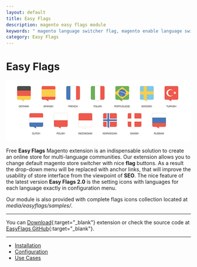 ```yaml
---
layout: default
title: Easy Flags
description: magento easy flags module
keywords: " magento language switcher flag, magento enable language switcher, magento show language switcher, magento language selector "
category: Easy Flags
---
```


# Easy Flags

![Flags Heading](/images/m1/extensions/easyflags/flags0.png)

Free **Easy Flags** Magento extension is an indispensable solution to create an
online store for multi-language communities. Our extension allows you to change
default magento store switcher with nice **flag** buttons. As a result the drop-down
menu will be replaced with anchor links, that will improve the usability of store
interface from the viewpoint of **SEO**. The nice feature of the latest version
**Easy Flags 2.0** is the setting icons with languages for each language exactly in
configuration menu.

Our module is also provided with complete flags icons collection located
at _media/easyflags/samples/_.

___
You can [Download](https://github.com/tmhub/easyflags){:target="_blank"} extension or
check the source code at [EasyFlags GitHub](https://github.com/tmhub/easyflags){:target="_blank"}.

___

- [Installation](installation/)
- [Configuration](configuration/)
- [Use Cases](use-cases/)